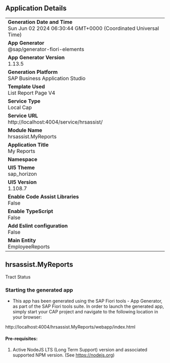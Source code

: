 ## Application Details
|               |
| ------------- |
|**Generation Date and Time**<br>Sun Jun 02 2024 06:30:44 GMT+0000 (Coordinated Universal Time)|
|**App Generator**<br>@sap/generator-fiori-elements|
|**App Generator Version**<br>1.13.5|
|**Generation Platform**<br>SAP Business Application Studio|
|**Template Used**<br>List Report Page V4|
|**Service Type**<br>Local Cap|
|**Service URL**<br>http://localhost:4004/service/hrsassist/
|**Module Name**<br>hrsassist.MyReports|
|**Application Title**<br>My Reports|
|**Namespace**<br>|
|**UI5 Theme**<br>sap_horizon|
|**UI5 Version**<br>1.108.7|
|**Enable Code Assist Libraries**<br>False|
|**Enable TypeScript**<br>False|
|**Add Eslint configuration**<br>False|
|**Main Entity**<br>EmployeeReports|

## hrsassist.MyReports

Tract Status

### Starting the generated app

-   This app has been generated using the SAP Fiori tools - App Generator, as part of the SAP Fiori tools suite.  In order to launch the generated app, simply start your CAP project and navigate to the following location in your browser:

http://localhost:4004/hrsassist.MyReports/webapp/index.html

#### Pre-requisites:

1. Active NodeJS LTS (Long Term Support) version and associated supported NPM version.  (See https://nodejs.org)


